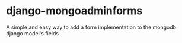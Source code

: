 django-mongoadminforms
======================

A simple and easy way to add a form implementation to the mongodb django model's fields
